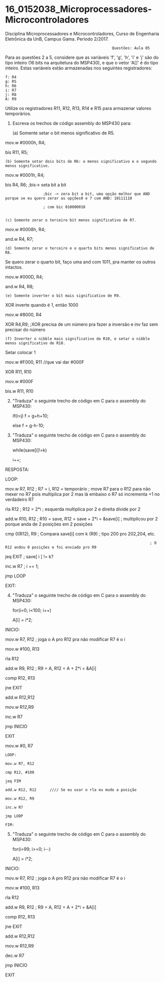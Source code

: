 # 16_0152038_Microprocessadores-Microcontroladores
Disciplina Microprocessadores e Microcontroladores, Curso de Engenharia Eletrônica da UnB, Campus Gama. Período 2/2017.


                                                    Questões: Aula 05

Para as questões 2 a 5, considere que as variáveis 'f', 'g', 'h', 'i' e 'j' são do tipo inteiro (16 bits na arquitetura do MSP430), e que o vetor 'A[]' é do tipo inteiro. Estas variáveis estão armazenadas nos seguintes registradores:


	f: R4
	g: R5
	h: R6
	i: R7
	j: R8
	A: R9
  
  
Utilize os registradores R11, R12, R13, R14 e R15 para armazenar valores temporários.

1. Escreva os trechos de código assembly do MSP430 para:

	(a) Somente setar o bit menos significativo de R5.
  
  
mov.w #0000h, R4;

bis R11, R5;

	(b) Somente setar dois bits de R6: o menos significativo e o segundo menos significativo.
  
  
mov.w #0001h, R4;

bis R4, R6;          ;bis-> seta bit a bit 

                     ;bic -> zera bit a bit, uma opção melhor que AND porque se eu quero zerar as opções0 e 7 com AND: 10111110
                     
                     ; com bic 010000010
                            
                            
	(c) Somente zerar o terceiro bit menos significativo de R7.
  
  
mov.w #0008h, R4;

and.w R4, R7;

	(d) Somente zerar o terceiro e o quarto bits menos significativo de R8.
  
  
Se quero zerar o quarto bit, faço uma and com 1011, pra manter os outros intactos.


mov.w #000D, R4;

and.w R4, R8;

	(e) Somente inverter o bit mais significativo de R9.
  
  
XOR inverte quando é 1, então 1000

mov.w #8000, R4

XOR R4,R9;               ;XOR precisa de um número pra fazer a inversão e inv faz sem precisar do número


	(f) Inverter o nibble mais significativo de R10, e setar o nibble menos significativo de R10. 
  
  
Setar colocar 1

mov.w #F000, R11    //que vai dar #000F

XOR R11, R10

mov.w #000F

bis.w R11, R10 



2. "Traduza" o seguinte trecho de código em C para o assembly do MSP430:

	if(i>j) f = g+h+10;
  
	else f = g-h-10;



3. "Traduza" o seguinte trecho de código em C para o assembly do MSP430:

	while(save[i]!=k) 
  
	i++;
  
	
RESPOSTA:




LOOP: 

mov.w R7, R12              ; R7 = i, R12 = temporário                ; move R7 para o R12 para não mexer no R7 pois multiplica por 2 mas lá embaixo o R7 só incrementa +1 no verdadeiro R7

rla R12                    ; R12 = 2*i                               ; esquerda multiplica por 2 e direita divide por 2

add.w R10, R12             ; R10 = save, R12 = save + 2*i = &save[i] ; multiplicou por 2 porque anda de 2 posições em 2 posições

cmp 0(R12), R9             ; Compara save[i] com k (R9)              ; tipo 200 pro 202,204, etc.

                                                                     ; O R12 andou 0 posições e foi enviado pro R9
                                                                     
jeq EXIT                   ; save[ i ] != k? 

inc.w R7                   ; i += 1;

jmp LOOP


EXIT:




4. "Traduza" o seguinte trecho de código em C para o assembly do MSP430:

	for(i=0; i<100; i++) 
  
	A[i] = i*2;
  

INICIO:


mov.w R7, R12    ; joga o A pro R12 pra não modificar R7 é o i

mov.w #100, R13

rla R12

add.w R9, R12   ;  R9 = A, R12 = A + 2*i = &A[i] 

comp R12, R13

jne EXIT

add.w R12,R12

mov.w R12,R9

inc.w R7

jmp INICIO

EXIT

mov.w #0, R7

	LOOP:
  
	mov.w R7, R12
  
	cmp R12, #100
  
	jeq FIM
  
	add.w R12, R12      //// Se eu usar o rla eu mudo a posição
  
	mov.w R12, R9
  
	inc.w R7
  
	jmp LOOP
  
	FIM:
	

5. "Traduza" o seguinte trecho de código em C para o assembly do MSP430:

	for(i=99; i>=0; i--) 
  
	A[i] = i*2;
	
  
INICIO:

mov.w R7, R12    ; joga o A pro R12 pra não modificar R7 é o i

mov.w #100, R13

rla R12

add.w R9, R12   ;  R9 = A, R12 = A + 2*i = &A[i] 

comp R12, R13

jne EXIT

add.w R12,R12

mov.w R12,R9

dec.w R7

jmp INICIO

EXIT
